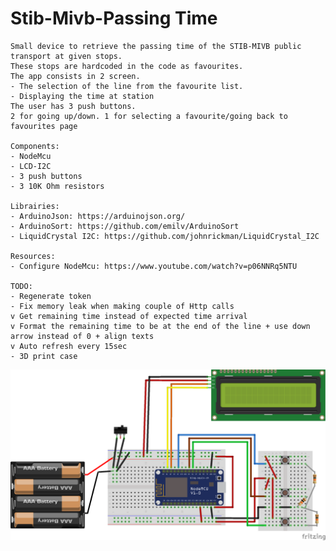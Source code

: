 # Stib-Mivb-Passing Time
    Small device to retrieve the passing time of the STIB-MIVB public transport at given stops.
    These stops are hardcoded in the code as favourites. 
    The app consists in 2 screen. 
    - The selection of the line from the favourite list.
    - Displaying the time at station
    The user has 3 push buttons. 
    2 for going up/down. 1 for selecting a favourite/going back to favourites page

    Components:
    - NodeMcu
    - LCD-I2C
    - 3 push buttons
    - 3 10K Ohm resistors

    Librairies:
    - ArduinoJson: https://arduinojson.org/
    - ArduinoSort: https://github.com/emilv/ArduinoSort
    - LiquidCrystal I2C: https://github.com/johnrickman/LiquidCrystal_I2C

    Resources:
    - Configure NodeMcu: https://www.youtube.com/watch?v=p06NNRq5NTU

    TODO:
    - Regenerate token
    - Fix memory leak when making couple of Http calls
    v Get remaining time instead of expected time arrival
    v Format the remaining time to be at the end of the line + use down arrow instead of 0 + align texts
    v Auto refresh every 15sec
    - 3D print case

![Alt text](stib-iot_bb.png?raw=true "Breadboard")
